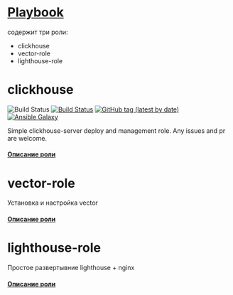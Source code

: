 [Playbook](site.yml)
========

содержит три роли: 
- clickhouse
- vector-role
- lighthouse-role

clickhouse
========
![Build Status](https://github.com/alexeysetevoi/ansible-clickhouse/actions/workflows/ci.yml/badge.svg?branch=master)
[![Build Status](https://travis-ci.org/AlexeySetevoi/ansible-clickhouse.svg?branch=master)](https://travis-ci.org/github/AlexeySetevoi/ansible-clickhouse)
[![GitHub tag (latest by date)](https://img.shields.io/github/v/tag/alexeysetevoi/ansible-clickhouse)](https://galaxy.ansible.com/alexeysetevoi/clickhouse)
[![Ansible Galaxy](https://img.shields.io/badge/role-alexeysetevoi.clickhouse-blue.svg)](https://galaxy.ansible.com/alexeysetevoi/clickhouse/)

Simple clickhouse-server deploy and management role.
Any issues and pr are welcome.

#### [Описание роли](roles/clickhouse/README.md)



vector-role
=======
Установка и настройка vector

#### [Описание роли](roles/vector-role/README.md)


lighthouse-role
=======
Простое развертывние lighthouse + nginx

#### [Описание роли](roles/lighthouse-role/README.md)

